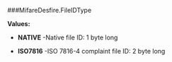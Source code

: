 ###MifareDesfire.FileIDType



**Values:**

* **NATIVE** -Native file ID: 1 byte long

* **ISO7816** -ISO 7816-4 complaint file ID: 2 byte long

